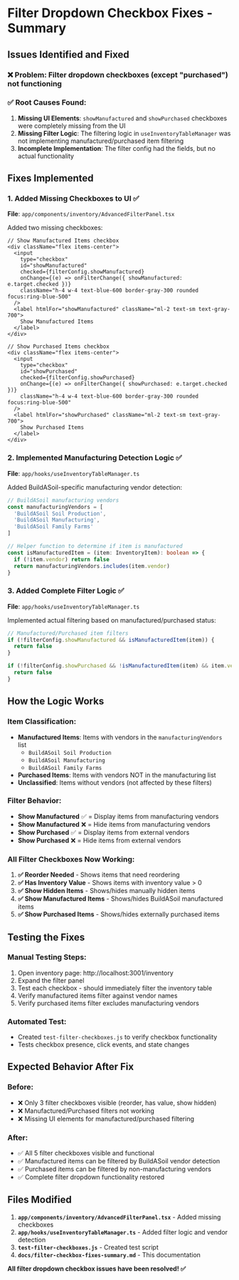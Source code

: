 # Filter Dropdown Checkbox Fixes - Summary

## Issues Identified and Fixed

### **❌ Problem**: Filter dropdown checkboxes (except "purchased") not functioning

### **✅ Root Causes Found**:

1. **Missing UI Elements**: `showManufactured` and `showPurchased` checkboxes were completely missing from the UI
2. **Missing Filter Logic**: The filtering logic in `useInventoryTableManager` was not implementing manufactured/purchased item filtering
3. **Incomplete Implementation**: The filter config had the fields, but no actual functionality

## **Fixes Implemented**

### **1. Added Missing Checkboxes to UI ✅**

**File**: `app/components/inventory/AdvancedFilterPanel.tsx`

Added two missing checkboxes:
```tsx
// Show Manufactured Items checkbox
<div className="flex items-center">
  <input
    type="checkbox"
    id="showManufactured"
    checked={filterConfig.showManufactured}
    onChange={(e) => onFilterChange({ showManufactured: e.target.checked })}
    className="h-4 w-4 text-blue-600 border-gray-300 rounded focus:ring-blue-500"
  />
  <label htmlFor="showManufactured" className="ml-2 text-sm text-gray-700">
    Show Manufactured Items
  </label>
</div>

// Show Purchased Items checkbox  
<div className="flex items-center">
  <input
    type="checkbox"
    id="showPurchased"
    checked={filterConfig.showPurchased}
    onChange={(e) => onFilterChange({ showPurchased: e.target.checked })}
    className="h-4 w-4 text-blue-600 border-gray-300 rounded focus:ring-blue-500"
  />
  <label htmlFor="showPurchased" className="ml-2 text-sm text-gray-700">
    Show Purchased Items
  </label>
</div>
```

### **2. Implemented Manufacturing Detection Logic ✅**

**File**: `app/hooks/useInventoryTableManager.ts`

Added BuildASoil-specific manufacturing vendor detection:
```typescript
// BuildASoil manufacturing vendors
const manufacturingVendors = [
  'BuildASoil Soil Production',
  'BuildASoil Manufacturing', 
  'BuildASoil Family Farms'
]

// Helper function to determine if item is manufactured
const isManufacturedItem = (item: InventoryItem): boolean => {
  if (!item.vendor) return false
  return manufacturingVendors.includes(item.vendor)
}
```

### **3. Added Complete Filter Logic ✅**

**File**: `app/hooks/useInventoryTableManager.ts`

Implemented actual filtering based on manufactured/purchased status:
```typescript
// Manufactured/Purchased item filters
if (!filterConfig.showManufactured && isManufacturedItem(item)) {
  return false
}

if (!filterConfig.showPurchased && !isManufacturedItem(item) && item.vendor) {
  return false
}
```

## **How the Logic Works**

### **Item Classification**:
- **Manufactured Items**: Items with vendors in the `manufacturingVendors` list
  - `BuildASoil Soil Production`
  - `BuildASoil Manufacturing`
  - `BuildASoil Family Farms`
- **Purchased Items**: Items with vendors NOT in the manufacturing list
- **Unclassified**: Items without vendors (not affected by these filters)

### **Filter Behavior**:
- **Show Manufactured** ✅ = Display items from manufacturing vendors
- **Show Manufactured** ❌ = Hide items from manufacturing vendors  
- **Show Purchased** ✅ = Display items from external vendors
- **Show Purchased** ❌ = Hide items from external vendors

### **All Filter Checkboxes Now Working**:

1. **✅ Reorder Needed** - Shows items that need reordering
2. **✅ Has Inventory Value** - Shows items with inventory value > 0
3. **✅ Show Hidden Items** - Shows/hides manually hidden items
4. **✅ Show Manufactured Items** - Shows/hides BuildASoil manufactured items
5. **✅ Show Purchased Items** - Shows/hides externally purchased items

## **Testing the Fixes**

### **Manual Testing Steps**:
1. Open inventory page: http://localhost:3001/inventory
2. Expand the filter panel
3. Test each checkbox - should immediately filter the inventory table
4. Verify manufactured items filter against vendor names
5. Verify purchased items filter excludes manufacturing vendors

### **Automated Test**:
- Created `test-filter-checkboxes.js` to verify checkbox functionality
- Tests checkbox presence, click events, and state changes

## **Expected Behavior After Fix**

### **Before**: 
- ❌ Only 3 filter checkboxes visible (reorder, has value, show hidden)
- ❌ Manufactured/Purchased filters not working
- ❌ Missing UI elements for manufactured/purchased filtering

### **After**:
- ✅ All 5 filter checkboxes visible and functional
- ✅ Manufactured items can be filtered by BuildASoil vendor detection
- ✅ Purchased items can be filtered by non-manufacturing vendors  
- ✅ Complete filter dropdown functionality restored

## **Files Modified**

1. **`app/components/inventory/AdvancedFilterPanel.tsx`** - Added missing checkboxes
2. **`app/hooks/useInventoryTableManager.ts`** - Added filter logic and vendor detection
3. **`test-filter-checkboxes.js`** - Created test script
4. **`docs/filter-checkbox-fixes-summary.md`** - This documentation

**All filter dropdown checkbox issues have been resolved! ✅**
